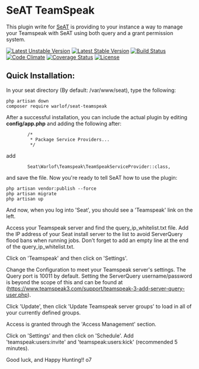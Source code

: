 # SeAT TeamSpeak
This plugin write for [SeAT](https://github.com/eveseat/seat) is providing to your instance a way to manage your Teamspeak with SeAT using both query and a grant permission system.

[![Latest Unstable Version](https://poser.pugx.org/warlof/seat-teamspeak/v/unstable)](https://packagist.org/packages/warlof/seat-teamspeak)
[![Latest Stable Version](https://poser.pugx.org/warlof/seat-teamspeak/v/stable)](https://packagist.org/packages/warlof/seat-teamspeak)
[![Build Status](https://img.shields.io/travis/warlof/seat-teamspeak.svg?style=flat-square)](https://travis-ci.org/warlof/seat-teamspeak)
[![Code Climate](https://img.shields.io/codeclimate/github/warlof/seat-teamspeak.svg?style=flat-square)](https://codeclimate.com/github/warlof/seat-teamspeak)
[![Coverage Status](https://img.shields.io/coveralls/warlof/seat-teamspeak.svg?style=flat-square)](https://coveralls.io/github/warlof/seat-teamspeak?branch=master)
[![License](https://poser.pugx.org/warlof/seat-teamspeak/license)](https://www.gnu.org/licenses/old-licenses/gpl-2.0.en.html)

## Quick Installation:

In your seat directory (By default:  /var/www/seat), type the following:

```
php artisan down
composer require warlof/seat-teamspeak
```

After a successful installation, you can include the actual plugin by editing **config/app.php** and adding the following after:

```
        /*
         * Package Service Providers...
         */
```
add
```
        Seat\Warlof\Teamspeak\TeamSpeakServiceProvider::class,

```
and save the file.  Now you're ready to tell SeAT how to use the plugin:

```
php artisan vendor:publish --force
php artisan migrate
php artisan up
```

And now, when you log into 'Seat', you should see a 'Teamspeak' link on the left.

Access your Teamspeak server and find the query_ip_whitelist.txt file. Add the IP address of your Seat install server to the list to avoid ServerQuery flood bans when running jobs.
Don't forget to add an empty line at the end of the query_ip_whitelist.txt.

Click on 'Teamspeak' and then click on 'Settings'.

Change the Configuration to meet your Teamspeak server's settings.  The Query port is 10011 by default.  Setting the ServerQuery username/password is beyond the scope of this and can be found at (https://www.teamspeak3.com/support/teamspeak-3-add-server-query-user.php).

Click 'Update', then click 'Update Teamspeak server groups' to load in all of your currently defined groups.

Access is granted through the 'Access Management' section.


Click on 'Settings' and then click on 'Schedule'. 
Add 'teamspeak:users:invite' and 'teamspeak:users:kick' (recommended 5 minutes).

Good luck, and Happy Hunting!!  o7
